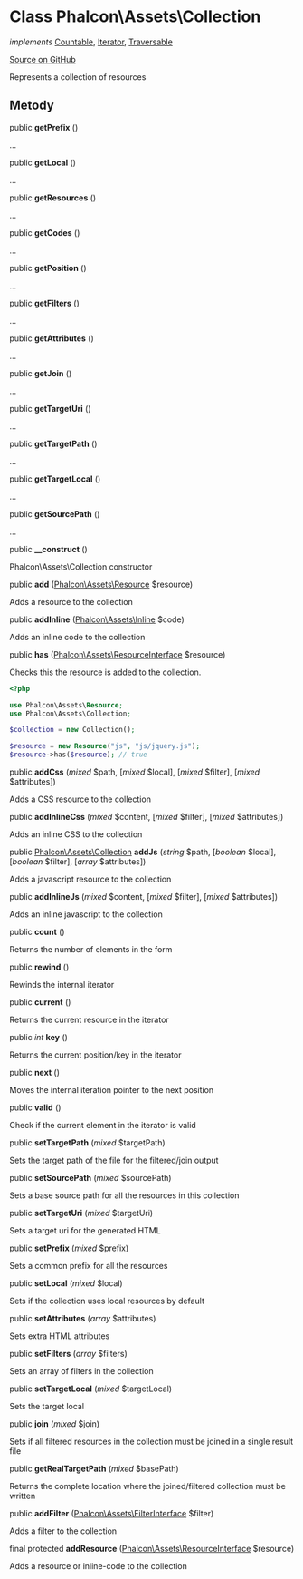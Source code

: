# Class **Phalcon\\Assets\\Collection**

*implements* [Countable](http://php.net/manual/en/class.countable.php), [Iterator](http://php.net/manual/en/class.iterator.php), [Traversable](http://php.net/manual/en/class.traversable.php)

<a href="https://github.com/phalcon/cphalcon/blob/master/phalcon/assets/collection.zep" class="btn btn-default btn-sm">Source on GitHub</a>

Represents a collection of resources

## Metody

public **getPrefix** ()

...

public **getLocal** ()

...

public **getResources** ()

...

public **getCodes** ()

...

public **getPosition** ()

...

public **getFilters** ()

...

public **getAttributes** ()

...

public **getJoin** ()

...

public **getTargetUri** ()

...

public **getTargetPath** ()

...

public **getTargetLocal** ()

...

public **getSourcePath** ()

...

public **__construct** ()

Phalcon\\Assets\\Collection constructor

public **add** ([Phalcon\Assets\Resource](/en/3.2/api/Phalcon_Assets_Resource) $resource)

Adds a resource to the collection

public **addInline** ([Phalcon\Assets\Inline](/en/3.2/api/Phalcon_Assets_Inline) $code)

Adds an inline code to the collection

public **has** ([Phalcon\Assets\ResourceInterface](/en/3.2/api/Phalcon_Assets_ResourceInterface) $resource)

Checks this the resource is added to the collection.

```php
<?php

use Phalcon\Assets\Resource;
use Phalcon\Assets\Collection;

$collection = new Collection();

$resource = new Resource("js", "js/jquery.js");
$resource->has($resource); // true

```

public **addCss** (*mixed* $path, [*mixed* $local], [*mixed* $filter], [*mixed* $attributes])

Adds a CSS resource to the collection

public **addInlineCss** (*mixed* $content, [*mixed* $filter], [*mixed* $attributes])

Adds an inline CSS to the collection

public [Phalcon\Assets\Collection](/en/3.2/api/Phalcon_Assets_Collection) **addJs** (*string* $path, [*boolean* $local], [*boolean* $filter], [*array* $attributes])

Adds a javascript resource to the collection

public **addInlineJs** (*mixed* $content, [*mixed* $filter], [*mixed* $attributes])

Adds an inline javascript to the collection

public **count** ()

Returns the number of elements in the form

public **rewind** ()

Rewinds the internal iterator

public **current** ()

Returns the current resource in the iterator

public *int* **key** ()

Returns the current position/key in the iterator

public **next** ()

Moves the internal iteration pointer to the next position

public **valid** ()

Check if the current element in the iterator is valid

public **setTargetPath** (*mixed* $targetPath)

Sets the target path of the file for the filtered/join output

public **setSourcePath** (*mixed* $sourcePath)

Sets a base source path for all the resources in this collection

public **setTargetUri** (*mixed* $targetUri)

Sets a target uri for the generated HTML

public **setPrefix** (*mixed* $prefix)

Sets a common prefix for all the resources

public **setLocal** (*mixed* $local)

Sets if the collection uses local resources by default

public **setAttributes** (*array* $attributes)

Sets extra HTML attributes

public **setFilters** (*array* $filters)

Sets an array of filters in the collection

public **setTargetLocal** (*mixed* $targetLocal)

Sets the target local

public **join** (*mixed* $join)

Sets if all filtered resources in the collection must be joined in a single result file

public **getRealTargetPath** (*mixed* $basePath)

Returns the complete location where the joined/filtered collection must be written

public **addFilter** ([Phalcon\Assets\FilterInterface](/en/3.2/api/Phalcon_Assets_FilterInterface) $filter)

Adds a filter to the collection

final protected **addResource** ([Phalcon\Assets\ResourceInterface](/en/3.2/api/Phalcon_Assets_ResourceInterface) $resource)

Adds a resource or inline-code to the collection